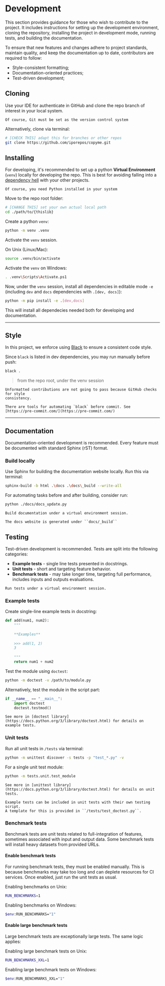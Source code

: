 # Development

This section provides guidance for those who wish to contribute to the project.
It includes instructions for setting up the development environment, cloning the repository, installing the project in development mode, running tests, and building the documentation.

 To ensure that new features and changes adhere to project standards, maintain quality, and keep the documentation up to date, contributors are required to follow:

* Style-consistent formatting;
* Documentation-oriented practices;
* Test-driven development;


## Cloning

Use your IDE for authenticate in GitHub and clone the repo branch of interest
in your local system.

```{note}
Of course, Git must be set as the version control system
```

Alternatively, clone via terminal:

```bash
# [CHECK THIS] adapt this for branches or other repos
git clone https://github.com/iporepos/copyme.git
``` 

## Installing

For developing, it's recommended to set up a python
**Virtual Environment** (`venv`) locally for developing the repo.
This is best for avoiding falling into a [dependency hell](https://en.wikipedia.org/wiki/Dependency_hell) with your
other projects.

```{important}
Of course, you need Python installed in your system
```

Move to the repo root folder:


```bash
# [CHANGE THIS] set your own actual local path 
cd ./path/to/{thislib}
```

Create a python `venv`:

```bash
python -m venv .venv
```

Activate the `venv` session.

On Unix (Linux/Mac):

```bash
source .venv/bin/activate
```
Activate the `venv` on Windows:

```bash
. .venv\Scripts\Activate.ps1
```
Now, under the `venv` session, install all
dependencies in editable mode `-e` (including `dev` and `docs` dependencies with `.[dev, docs]`):

```bash
python -m pip install -e .[dev,docs]
```
This will install all dependecies needed both for
developing and documentation.

---

## Style

In this project, we enforce using [Black](https://black.readthedocs.io) to ensure a consistent code style. 

Since `black` is listed in dev dependencies, you may run manually before push:

```bash
black .
```
> from the repo root, under the venv session

```{warning}
Unformatted contributions are not going to pass because GitHub checks for style 
consistency.
```

```{seealso}
There are tools for automating `black` before commit. See [https://pre-commit.com/](https://pre-commit.com/)
```

---

## Documentation

Documentation-oriented development is recommended. Every feature must be documented with standard Sphinx (rST) format.

### Build locally

Use Sphinx for building the documentation website locally. Run this via terminal:

```bash
sphinx-build -b html .\docs .\docs\_build --write-all
```

For automating tasks before and after building, consider run:

```bash
python ./docs/docs_update.py
```

```{important}
Build documentation under a virtual environment session.
```

```{note}
The docs website is generated under ``docs/_build``
```


## Testing

Test-driven development is recommended. Tests are split into the following categories:

  * **Example tests** - single line tests presented in docstrings.
  * **Unit tests** - short and targeting feature behavior.
  * **Benchmark tests** - may take longer time, targeting full performance, includes inputs and outputs evaluations.

```{important}
Run tests under a virtual environment session.
```

### Example tests

Create single-line example tests in docstring:

```python
def add(num1, num2):
	"""
	
	**Examples**
	
	>>> add(1, 2)
	3
		
	"""
	return num1 + num2
```

Test the module using ``doctest``:
```bash
python -m doctest -v /path/to/module.py
```

Alternatively, test the module in the script part:
```python
if __name__ == "__main__":
    import doctest
    doctest.testmod()
```

```{seealso}
See more in [doctest library](https://docs.python.org/3/library/doctest.html) for details on example tests.
```

### Unit tests

Run all unit tests in ``/tests`` via terminal:

```bash
python -m unittest discover -s tests -p "test_*.py" -v
```

For a single unit test module:

```bash
python -m tests.unit.test_module
```

```{seealso}
See more in [unittest library](https://docs.python.org/3/library/doctest.html) for details on unit tests.
```

```note
Example tests can be included in unit tests with their own testing script.
A template for this is provided in ``/tests/test_doctest.py``.
```

### Benchmark tests

Benchmark tests are unit tests related to full-integration of features, sometimes associated with input and output data. Some benchmark tests will install heavy datasets from provided URLs.

#### Enable benchmark tests

For running benchmark tests, they must be enabled manually. This is because benchmarks may take too long and can deplete resources for CI services. Once enabled, just run the unit tests as usual.

Enabling benchmarks on Unix:

```bash
RUN_BENCHMARKS=1
```

Enabling benchmarks on Windows:

```bash
$env:RUN_BENCHMARKS="1"
```

#### Enable large benchmark tests

Large benchmark tests are exceptionally large tests. The same logic applies:

Enabling large benchmark tests on Unix:

```bash
RUN_BENCHMARKS_XXL=1
```

Enabling large benchmark tests on Windows:

```bash
$env:RUN_BENCHMARKS_XXL="1"
```


